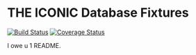 THE ICONIC Database Fixtures
========
[![Build Status](https://travis-ci.org/theiconic/fixtures.svg?branch=v1.2.3)](https://travis-ci.org/theiconic/fixtures) [![Coverage Status](https://coveralls.io/repos/theiconic/fixtures/badge.png?branch=master)](https://coveralls.io/r/theiconic/fixtures?branch=master)

I owe u 1 README.
